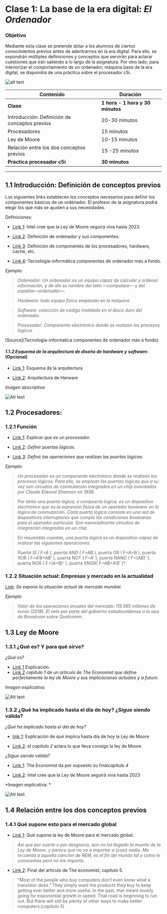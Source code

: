 # Clase 1: La base de la era digital: *El Ordenador*

### Objetivo

Mediante esta clase se pretende dotar a los alumnos de ciertos conocimientos previos antes de adentrarnos en la era digital. Para ello, se expondrán múltiples definiciones y conceptos que servirán para aclarar cuestiones que irán saliendo a lo largo de la asignatura. Por otro lado, para interiorizar el comportamiento de un ordenador, máquina base de la era digital, se dispondrá de una práctica sobre el procesador c5i.

![alt text](Intro_ordenador.jpg)

| Contenido | Duración |
| ----- | ----- |
| **Clase** | **1 hora - 1 hora y 30 minutos** |
| Introducción: Definición de conceptos previos | 20-30 minutos |
|	Procesadores | 15 minutos |
|	Ley de Moore | 10-15 minutos |
| Relación entre los dos conceptos previos | 15 -25 minutos |
| **Práctica procesador c5i** | **30 minutos** |

***

## 1.1	Introducción: Definición de conceptos previos

Los siguientes links establecen los conceptos necesarios para definir los componentes básicos de un ordenador. El profesor de la asignatura podrá elegir los que más se ajusten a sus necesidades.

Definiciones:

+ [Link 1](https://www.google.com/search?rlz=1C1CHBD_esES774ES778&ei=iLzKXNTmL4XPgweYwJPIAg&q=definci%C3%B3n+procesador&oq=definci%C3%B3n+procesador&gs_l=psy-ab.3..35i304i39i70i249j35i304i39j0i13j0i22i30l7.75188.85512..85707...0.0..1.514.4009.3j9j3j4j0j1....2..0....1..gws-wiz.......0i71j35i39j0i67j0i131j0j35i39i70i249j0i20i263j0i10j0i67i70i249j0i13i30j0i8i13i10i30j0i8i13i30.gdrVvqxmiYI): Intel cree que la Ley de Moore seguirá viva hasta 2023.

+ [Link 2](https://www.deordenadores.com/cuales-son-los-componentes-de-un-ordenador/): Definición de ordenador y sus componentes.

+ [Link 3](https://conceptodefinicion.de/procesador/): Definición de componentes de los procesadores, hardware, caché, etc.

+ [Link 4](https://tecnologia-informatica.com/componentes-de-una-computadora/): Tecnología-informática componentes de ordenador más a fondo.

*Ejemplo:*

> *Ordenador: Un ordenador es un equipo capaz de calcular y ordenar información, y de ahí su nombre del latín —computare— y del español—ordenador—.*

> *Hardware: todo equipo físico empleado en la máquina*

> *Software: colección de código instalado en el disco duro del ordenador.*

> *Procesador: Componente electrónico donde se realizan los procesos lógicos*

[Source](Tecnología-informatica componentes de ordenador más a fondo)

#### *1.1.2 Esquema de la arquitectura de diseño de hardware y software:* (Opcional)

+ [Link 1](https://sites.google.com/site/yhouycsp/reflections/2-10-hardware-and-software-abstractions): Esquema de la arquitectura

+ [Link 2](https://electronics.stackexchange.com/questions/353915/what-is-the-role-of-isa-instruction-set-architecture-in-the-comp-arch-abstract): Arquitectura de Harware

*Imagen descriptiva*

![Alt text](Esquema%20Arquitectura.jpg)

## 1.2	Procesadores: 

### 1.2.1 Función

+ [Link 1](https://conceptodefinicion.de/procesador/): *Explicar que es un procesador.*

+ [Link 2](http://natypine7.files.wordpress.com/): *Definir puertas lógicas.*

+ [Link 3](https://www.etsist.upm.es/estaticos/ingeniatic/index.php/tecnologias/item/563-puertas-l%C3%B3gicas%3Ftmpl=component&print=1.html): *Definir las operaciones que realizan las puertas lógicas.*

*Ejemplo:*

> *Un procesador es un componente electrónico donde se realizan los procesos lógicos. Para ello, se emplean las puertas lógicas que a su vez son circuitos de conmutación integrados en un chip inventados por Claude Elwood Shannon en 1938.*

> *Por tanto una puerta lógica, o compuerta lógica, es un dispositivo electrónico que es la expresión física de un operador booleano en la lógica de conmutación. Cada puerta lógica consiste en una red de dispositivos interruptores que cumple las condiciones booleanas para el operador particular. Son esencialmente circuitos de integración integrados en un chip.*

> *En resumidas cuentas, una puerta lógica es un dispositivo capaz de realizar las siguientes operaciones:*

> *Puerta SÍ ( F=A ), puerta AND ( F=A*B ), puerta OR ( F=A+B ), puerta XOR ( F=A’B+AB’ ), puerta NOT ( F=A’ ), puerta NAND ( F=(AB)’ ), puerta NOR ( F=(A+B)’ ),  puerta XNOR( F=AB+A’B’ )*

### 1.2.2 Situación actual: Empresas y mercado en la actualidad

[Link](http://rsocial.expansionpro.orbyt.es/epaper/xml_epaper/Expansi%C3%B3n/23_03_2018/pla_3995_Pais_Vasco/xml_arts/art_15913300.xml?SHARE=6C23C0F29C6C4F158F7CA6264B486305B653D3AF53CFD54244B9CF7F68DE73BF14CBCE99C5EC78615BF7C9B4D7C7F90607B0FB44DE6065CB19F2D0AC7F842D244C32B6546A48F6A2C32ED77B3375B50D79C402F47193576E1367062FF0C4154A): *Se expone la situación actual de mercado mundial.*

*Ejemplo*

> *Valor de las operaciones anuales del mercado: 115.565 millones de euros (2018). El veto por parte del gobierno estadounidense a la opa de Broadcom sobre Qualcomm.*

## 1.3	Ley de Moore

### 1.3.1 ¿Qué es? Y para qué sirve?

*¿Qué es?*

+ [Link 1](https://www.profesionalreview.com/2018/04/01/que-es-la-ley-de-moore-y-para-que-sirve/) Explicación.
+ [Link 2](https://www.economist.com/technology-quarterly/2016-03-12/after-moores-law) *capítulo 1 de un articulo de The Economist que define perfectamente la ley de Moore y sus implicaciones actuales y a futuro.*

*Imagen explicativa:*

![Alt text](Moores_Law.PNG)


### 1.3.2	¿Qué ha implicado hasta el día de hoy? ¿Sigue siendo válida?

*¿Qué ha implicado hasta el día de hoy?*

+ [link 1](https://hipertextual.com/2013/11/final-ley-moore): Explicación de qué implica hasta día de hoy la Ley de Moore

+ [Link 2](https://www.economist.com/technology-quarterly/2016-03-12/after-moores-law): el *capítulo 2* aclara lo que lleva consigo la ley de Moore.

*¿Sigue siendo válida?*

+ [Link 1](https://www.economist.com/technology-quarterly/2016-03-12/after-moores-law): The Economist da por supuesto su final*capitulo 4*

+ [Link 2](http://www.expansion.com/economia-digital/innovacion/2017/07/05/5953a11c268e3e1d718b4873.html): Intel cree que la Ley de Moore seguirá viva hasta 2023

*Imagen explicativa: *

![Alt text](Faith_in_Moores_law.PNG)

## 1.4	Relación entre los dos conceptos previos

### 1.4.1 Qué supone esto para el mercado global

+ [Link 1](https://resbla.com/2016/05/31/final-la-ley-moore-ya-no-importa/): Qué supone la ley de Moore para el mercado global. 

> *Así que por suerte o por desgracia, aún no ha llegado la muerte de la Ley de Moore, y parece que no va a importar a (casi) nadie. Me recuerda a aquella canción de REM, es el fin del mundo tal y como lo conocemos pero no me importa.*

+ [Link 2](https://www.economist.com/technology-quarterly/2016-03-12/after-moores-law): Final del artículo de The economist, capítulo 5.

> “Most of the people who buy computers don’t even know what a transistor does.” They simply want the products they buy to keep getting ever better and more useful. In the past, that meant mostly going for exponential growth in speed. That road is beginning to run out. But there will still be plenty of other ways to make better computers.(*capítulo 5*)

